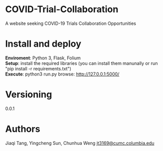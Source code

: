# COVID-Trial-Collaboration
A website seeking COVID-19 Trials Collaboration Opportunities 

# Install and deploy
**Enviroment**: Python 3, Flask, Folium  
**Setup**: install the required libraries (you can install them manunally or run "pip install -r requirements.txt")  
**Execute**: python3 run.py browse: http://127.0.0.1:5000/

# Versioning
0.0.1

# Authors
Jiaqi Tang, Yingcheng Sun, Chunhua Weng jt3169@cumc.columbia.edu
